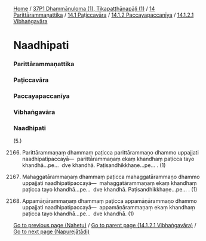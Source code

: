 
[Home](/) / [37P1 Dhammānuloma (1), Tikapaṭṭhānapāḷi (1)](../../../../../37P1.md) / [14 Parittārammaṇattika](../../../../14.md) / [14.1 Paṭiccavāra](../../../14.1.md) / [14.1.2 Paccayapaccanīya](../../14.1.2.md) / [14.1.2.1 Vibhaṅgavāra](../14.1.2.1.md)

# Naadhipati

### Parittārammaṇattika

### Paṭiccavāra

### Paccayapaccanīya

### Vibhaṅgavāra

### Naadhipati

(5.)

2166. Parittārammaṇaṃ dhammaṃ paṭicca parittārammaṇo dhammo uppajjati naadhipatipaccayā—  parittārammaṇaṃ ekaṃ khandhaṃ paṭicca tayo khandhā…pe…  dve khandhā. Paṭisandhikkhaṇe…pe… . (1)

2167. Mahaggatārammaṇaṃ dhammaṃ paṭicca mahaggatārammaṇo dhammo uppajjati naadhipatipaccayā—  mahaggatārammaṇaṃ ekaṃ khandhaṃ paṭicca tayo khandhā…pe…  dve khandhā. Paṭisandhikkhaṇe…pe… . (1)

2168. Appamāṇārammaṇaṃ dhammaṃ paṭicca appamāṇārammaṇo dhammo uppajjati naadhipatipaccayā—  appamāṇārammaṇaṃ ekaṃ khandhaṃ paṭicca tayo khandhā…pe…  dve khandhā. (1)

[Go to previous page (Nahetu)](Nahetu.md) / [Go to parent page (14.1.2.1 Vibhaṅgavāra)](../14.1.2.1.md) / [Go to next page (Napurejātādi)](Napurejatadi.md)


